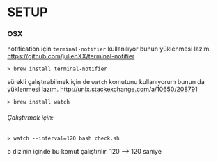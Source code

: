 SETUP
=======


### OSX

notification için `terminal-notifier` kullanılıyor bunun yüklenmesi lazım.
https://github.com/julienXX/terminal-notifier

	> brew install terminal-notifier
	
sürekli çalıştırabilmek için de `watch` komutunu kullanıyorum bunun da yüklenmesi lazım.
http://unix.stackexchange.com/a/10650/208791

	> brew install watch


###### Çalıştırmak için:

	> watch --interval=120 bash check.sh

o dizinin içinde bu komut çalıştırılır. 120 --> 120 saniye

